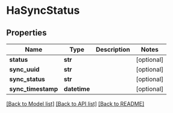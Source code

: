 # HaSyncStatus

## Properties
Name | Type | Description | Notes
------------ | ------------- | ------------- | -------------
**status** | **str** |  | [optional] 
**sync_uuid** | **str** |  | [optional] 
**sync_status** | **str** |  | [optional] 
**sync_timestamp** | **datetime** |  | [optional] 

[[Back to Model list]](../README.md#documentation-for-models) [[Back to API list]](../README.md#documentation-for-api-endpoints) [[Back to README]](../README.md)


